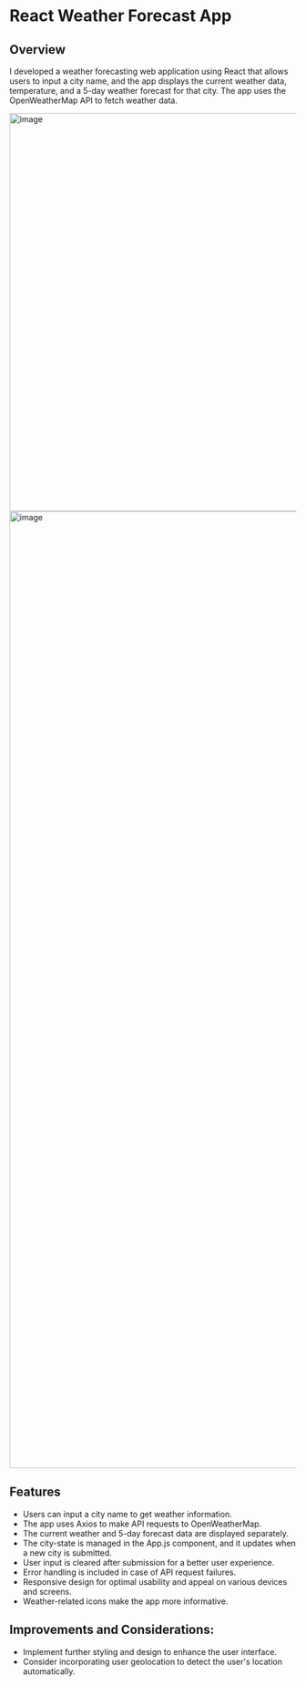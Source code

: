 # React Weather Forecast App

## Overview

I developed a weather forecasting web application using React that allows users to input a city name, 
and the app displays the current weather data, temperature, and a 5-day weather forecast for that city. 
The app uses the OpenWeatherMap API to fetch weather data.

<img width="699" alt="image" src="https://github.com/lillian0624/React-app-Weather/assets/87347776/b9a7e34c-b8c1-4e1f-a998-b25cbae3ed2f">


<br>
<img width="1680" alt="image" src="https://github.com/lillian0624/React-app-Weather/assets/87347776/1401c331-a3dc-4f29-aca6-7b3991edcdae">





## Features

- Users can input a city name to get weather information.
- The app uses Axios to make API requests to OpenWeatherMap.
- The current weather and 5-day forecast data are displayed separately.
- The city-state is managed in the App.js component, and it updates when a new city is submitted.
- User input is cleared after submission for a better user experience.
- Error handling is included in case of API request failures.
- Responsive design for optimal usability and appeal on various devices and screens.
- Weather-related icons make the app more informative.

  
## Improvements and Considerations:

- Implement further styling and design to enhance the user interface.
- Consider incorporating user geolocation to detect the user's location automatically.



